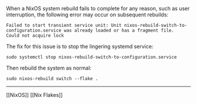 When a NixOS system rebuild fails to complete for any reason, such as user interruption, the following error may occur on subsequent rebuilds:
```
Failed to start transient service unit: Unit nixos-rebuild-switch-to-configuration.service was already loaded or has a fragment file.
Could not acquire lock
```
The fix for this issue is to stop the lingering systemd service:
```
sudo systemctl stop nixos-rebuild-switch-to-configuration.service
```
Then rebuild the system as normal:
```
sudo nixos-rebuild switch --flake .
```

---

[[NixOS]]
[[Nix Flakes]]

